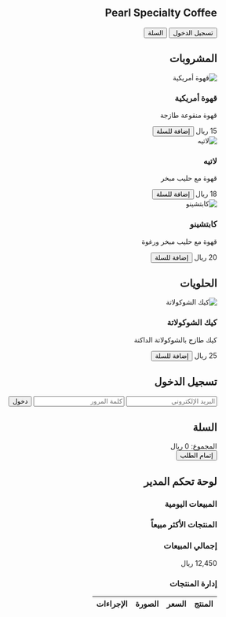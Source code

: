 <!DOCTYPE html>
<html lang="ar" dir="rtl">
<head>
<meta charset="UTF-8">
<meta name="viewport" content="width=device-width, initial-scale=1.0">
<title>Pearl Specialty Coffee</title>
<link href="https://cdnjs.cloudflare.com/ajax/libs/tailwindcss/2.2.19/tailwind.min.css" rel="stylesheet">
<script src="https://cdnjs.cloudflare.com/ajax/libs/Chart.js/3.7.0/chart.min.js"></script>
<style>
@import url('https://fonts.googleapis.com/css2?family=Tajawal:wght@400;700&display=swap');

* {
font-family: 'Tajawal', sans-serif;
}

.menu-item {
transition: transform 0.3s ease;
}

.menu-item:hover {
transform: scale(1.05);
}

.admin-card {
background: rgba(255, 255, 255, 0.9);
backdrop-filter: blur(10px);
}
</style>
</head>
<body class="bg-gray-100">
<!-- القائمة العلوية -->
<nav class="bg-gray-800 text-white p-4">
<div class="container mx-auto flex justify-between items-center">
<h1 class="text-2xl font-bold">Pearl Specialty Coffee</h1>
<div class="space-x-4">
<button onclick="showLoginModal()" class="bg-green-600 px-4 py-2 rounded">تسجيل الدخول</button>
<button onclick="showCart()" class="bg-blue-600 px-4 py-2 rounded">السلة</button>
</div>
</div>
</nav>

<!-- القسم الرئيسي -->
<main class="container mx-auto p-4">
<!-- المشروبات -->
<section class="mb-8">
<h2 class="text-2xl font-bold mb-4 text-gray-800">المشروبات</h2>
<div class="grid grid-cols-1 md:grid-cols-3 gap-6">
<!-- قهوة أمريكية -->
<div class="menu-item bg-white rounded-lg shadow-lg p-4">
<img src="/api/placeholder/300/200" alt="قهوة أمريكية" class="w-full h-48 object-cover rounded mb-4">
<h3 class="text-xl font-bold mb-2">قهوة أمريكية</h3>
<p class="text-gray-600 mb-2">قهوة منقوعة طازجة</p>
<div class="flex justify-between items-center">
<span class="text-lg font-bold">15 ريال</span>
<button onclick="addToCart('قهوة أمريكية', 15)" class="bg-green-600 text-white px-4 py-2 rounded">إضافة للسلة</button>
</div>
</div>

<!-- لاتيه -->
<div class="menu-item bg-white rounded-lg shadow-lg p-4">
<img src="/api/placeholder/300/200" alt="لاتيه" class="w-full h-48 object-cover rounded mb-4">
<h3 class="text-xl font-bold mb-2">لاتيه</h3>
<p class="text-gray-600 mb-2">قهوة مع حليب مبخر</p>
<div class="flex justify-between items-center">
<span class="text-lg font-bold">18 ريال</span>
<button onclick="addToCart('لاتيه', 18)" class="bg-green-600 text-white px-4 py-2 rounded">إضافة للسلة</button>
</div>
</div>

<!-- كابتشينو -->
<div class="menu-item bg-white rounded-lg shadow-lg p-4">
<img src="/api/placeholder/300/200" alt="كابتشينو" class="w-full h-48 object-cover rounded mb-4">
<h3 class="text-xl font-bold mb-2">كابتشينو</h3>
<p class="text-gray-600 mb-2">قهوة مع حليب مبخر ورغوة</p>
<div class="flex justify-between items-center">
<span class="text-lg font-bold">20 ريال</span>
<button onclick="addToCart('كابتشينو', 20)" class="bg-green-600 text-white px-4 py-2 rounded">إضافة للسلة</button>
</div>
</div>
</div>
</section>

<!-- الحلويات -->
<section class="mb-8">
<h2 class="text-2xl font-bold mb-4 text-gray-800">الحلويات</h2>
<div class="grid grid-cols-1 md:grid-cols-3 gap-6">
<!-- كيك الشوكولاتة -->
<div class="menu-item bg-white rounded-lg shadow-lg p-4">
<img src="/api/placeholder/300/200" alt="كيك الشوكولاتة" class="w-full h-48 object-cover rounded mb-4">
<h3 class="text-xl font-bold mb-2">كيك الشوكولاتة</h3>
<p class="text-gray-600 mb-2">كيك طازج بالشوكولاتة الداكنة</p>
<div class="flex justify-between items-center">
<span class="text-lg font-bold">25 ريال</span>
<button onclick="addToCart('كيك الشوكولاتة', 25)" class="bg-green-600 text-white px-4 py-2 rounded">إضافة للسلة</button>
</div>
</div>
</div>
</section>
</main>

<!-- نافذة تسجيل الدخول -->
<div id="loginModal" class="fixed inset-0 bg-black bg-opacity-50 hidden">
<div class="bg-white p-6 rounded-lg w-96 mx-auto mt-20">
<h2 class="text-2xl font-bold mb-4">تسجيل الدخول</h2>
<input type="email" placeholder="البريد الإلكتروني" class="w-full mb-4 p-2 border rounded">
<input type="password" placeholder="كلمة المرور" class="w-full mb-4 p-2 border rounded">
<button onclick="login()" class="bg-green-600 text-white px-4 py-2 rounded w-full">دخول</button>
</div>
</div>

<!-- نافذة السلة -->
<div id="cartModal" class="fixed inset-0 bg-black bg-opacity-50 hidden">
<div class="bg-white p-6 rounded-lg w-96 mx-auto mt-20">
<h2 class="text-2xl font-bold mb-4">السلة</h2>
<div id="cartItems" class="mb-4"></div>
<div class="text-xl font-bold mb-4">المجموع: <span id="cartTotal">0</span> ريال</div>
<button onclick="checkout()" class="bg-green-600 text-white px-4 py-2 rounded w-full">إتمام الطلب</button>
</div>
</div>

<!-- لوحة تحكم المدير -->
<div id="adminPanel" class="hidden fixed inset-0 bg-black bg-opacity-50">
<div class="bg-white p-6 rounded-lg w-full max-w-4xl mx-auto mt-20 max-h-screen overflow-y-auto">
<h2 class="text-2xl font-bold mb-4">لوحة تحكم المدير</h2>

<!-- إحصائيات المبيعات -->
<div class="grid grid-cols-1 md:grid-cols-3 gap-4 mb-6">
<div class="admin-card p-4 rounded-lg shadow">
<h3 class="font-bold mb-2">المبيعات اليومية</h3>
<canvas id="dailySalesChart"></canvas>
</div>
<div class="admin-card p-4 rounded-lg shadow">
<h3 class="font-bold mb-2">المنتجات الأكثر مبيعاً</h3>
<canvas id="topProductsChart"></canvas>
</div>
<div class="admin-card p-4 rounded-lg shadow">
<h3 class="font-bold mb-2">إجمالي المبيعات</h3>
<div class="text-3xl font-bold text-green-600">12,450 ريال</div>
</div>
</div>

<!-- إدارة المنتجات -->
<div class="mb-6">
<h3 class="text-xl font-bold mb-4">إدارة المنتجات</h3>
<table class="w-full">
<thead>
<tr class="bg-gray-100">
<th class="p-2 text-right">المنتج</th>
<th class="p-2 text-right">السعر</th>
<th class="p-2 text-right">الصورة</th>
<th class="p-2 text-right">الإجراءات</th>
</tr>
</thead>
<tbody id="productsTable">
<!-- سيتم ملء هذا الجزء بواسطة JavaScript -->
</tbody>
</table>
</div>
</div>
</div>

<script>
// متغيرات عامة
let cart = [];
let isAdmin = false;

// دالة إضافة منتج للسلة
function addToCart(name, price) {
cart.push({ name, price });
updateCart();
}

// دالة تحديث السلة
function updateCart() {
const cartItems = document.getElementById('cartItems');
const cartTotal = document.getElementById('cartTotal');
let total = 0;

cartItems.innerHTML = cart.map(item => {
total += item.price;
return `<div class="flex justify-between mb-2">
<span>${item.name}</span>
<span>${item.price} ريال</span>
</div>`;
}).join('');

cartTotal.textContent = total;
}

// دالة إظهار نافذة تسجيل الدخول
function showLoginModal() {
document.getElementById('loginModal').classList.remove('hidden');
}

// دالة إظهار السلة
function showCart() {
document.getElementById('cartModal').classList.remove('hidden');
}

// دالة تسجيل الدخول
function login() {
// هنا يتم التحقق من صحة بيانات الدخول
isAdmin = true;
document.getElementById('loginModal').classList.add('hidden');
document.getElementById('adminPanel').classList.remove('hidden');
initializeCharts();
}

// دالة إتمام الطلب
function checkout() {
alert('تم إتمام الطلب بنجاح!');
cart = [];
updateCart();
document.getElementById('cartModal').classList.add('hidden');
}

// دالة تهيئة الرسوم البيانية
function initializeCharts() {
// رسم بياني للمبيعات اليومية
const dailySalesCtx = document.getElementById('dailySalesChart').getContext('2d');
new Chart(dailySalesCtx, {
type: 'line',
data: {
labels: ['السبت', 'الأحد', 'الإثنين', 'الثلاثاء', 'الأربعاء', 'الخميس', 'الجمعة'],
datasets: [{
label: 'المبيعات اليومية',
data: [1200, 1900, 1500, 1800, 2000, 1700, 1600],
borderColor: 'rgb(75, 192, 192)',
tension: 0.1
}]
}
});

// رسم بياني للمنتجات الأكثر مبيعاً
const topProductsCtx = document.getElementById('topProductsChart').getContext('2d');
new Chart(topProductsCtx, {
type: 'doughnut',
data: {
labels: ['قهوة أمريكية', 'لاتيه', 'كابتشينو', 'كيك الشوكولاتة'],
datasets: [{
data: [30, 25, 20, 25],
backgroundColor: [
'rgb(255, 99, 132)',
'rgb(54, 162, 235)',
'rgb(255, 205, 86)',
'rgb(75, 192, 192)'
]
}]
}
});
}

// إغلاق النوافذ المنبثقة عند النقر خارجها
window.onclick = function(event) {
const modals = [
document.getElementById('loginModal'),
document.getElementById('cartModal'),
document.getElementById('adminPanel')
];

modals.forEach(modal => {
if (event.target === modal) {
modal.classList.add('hidden');
}
});
}
</script>
</body>
</html>
